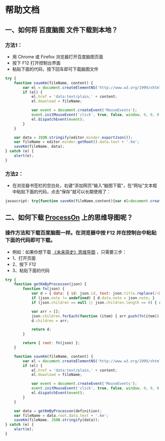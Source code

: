 # 帮助文档

## 一、如何将 **百度脑图** 文件下载到本地？

### 方法1：

- 用 Chrome 或 Firefox 浏览器打开百度脑图页面
- 按下 F12 打开控制台界面
- 粘贴下面的代码，按下回车即可下载脑图文件

```javascript
try {
    function saveKm(fileName, content) {
        var el = document.createElementNS('http://www.w3.org/1999/xhtml', 'a');
        if (el) {
            el.href = 'data:text/plain,' + content;
            el.download = fileName;

            var event = document.createEvent('MouseEvents');
            event.initMouseEvent('click', true, false, window, 0, 0, 0, 0, 0, false, false, false, false, 0, null);
            el.dispatchEvent(event);
        }
    }

    var data = JSON.stringify(editor.minder.exportJson());
    var fileName = editor.minder.getRoot().data.text + '.km';
    saveKm(fileName, data);
} catch (e) {
    alert(e);
}
```

### 方法2：

- 在浏览器书签栏的空白处，右键“添加网页”输入“脑图下载”，在“网址”文本框中粘贴下面的代码，点击“保存”就可以长期使用了：

``` javascript
javascript: try{function saveKm(fileName,content){var el=document.createElementNS('http://www.w3.org/1999/xhtml','a');if(el){el.href='data:text/plain,'+content;el.download=fileName;var event=document.createEvent('MouseEvents');event.initMouseEvent('click',true,false,window,0,0,0,0,0,false,false,false,false,0,null);el.dispatchEvent(event)}}var data=JSON.stringify(editor.minder.exportJson());var fileName=editor.minder.getRoot().data.text+'.km';saveKm(fileName,data)}catch(e){alert(e)}; void (0);
```

## 二、如何下载 **[ProcessOn](https://www.processon.com/diagrams/new#temp-system)** 上的思维导图呢？

### 操作方法和下载百度脑图一样。在浏览器中按 F12 并在控制台中粘贴下面的代码即可下载。

- 例如：如果你想下载 [《未来简史》思维导图](https://www.processon.com/view/598c3af7e4b020989e5b84d2) ，只需要三步：
- 1、打开页面
- 2、按下 F12
- 3、粘贴下面的代码

```javascript
try {
    function getKmByProcesson(json) {
        function fn(json) {
            var d = { data: { id: json.id, text: json.title.replace(/<br>/g,'\n') } };
            if (json.note != undefined) { d.data.note = json.note; }
            if (json.children == null || json.children.length == 0) { return d; }

            var arr = [];
            json.children.forEach(function (item) { arr.push(fn(item)); });
            d.children = arr;

            return d;
        }

        return { root: fn(json) };
    }

    function saveKm(fileName, content) {
        var el = document.createElementNS('http://www.w3.org/1999/xhtml', 'a');
        if (el) {
            el.href = 'data:text/plain,' + content;
            el.download = fileName;

            var event = document.createEvent('MouseEvents');
            event.initMouseEvent('click', true, false, window, 0, 0, 0, 0, 0, false, false, false, false, 0, null);
            el.dispatchEvent(event);
        }
    }

    var data = getKmByProcesson(definition);
    var fileName = data.root.data.text + '.km';
    saveKm(fileName, JSON.stringify(data));
} catch (e) {
    alert(e);
}
```
